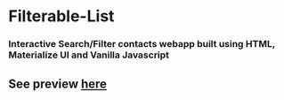 # Filterable-List

### Interactive Search/Filter contacts webapp built using HTML, Materialize UI and Vanilla Javascript

## See preview [here](https://lazycoder-1506.github.io/Filterable-List/index.html)